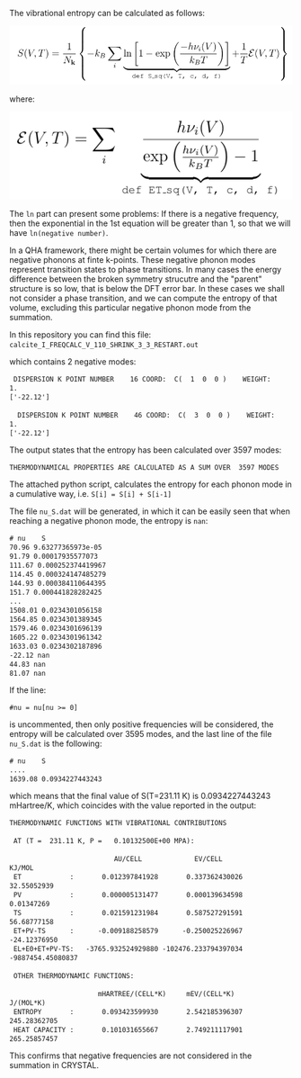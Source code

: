 The vibrational entropy can be calculated as follows:

![Data flow](https://github.com/DavidCdeB/Entropy/blob/master/S_vib.png)

where:

![Data flow](https://github.com/DavidCdeB/Entropy/blob/master/ET.png)

The `ln` part can present some problems: If there is a negative frequency, then the exponential in the 1st equation will be greater than 1, so that we will have `ln(negative number)`.

In a QHA framework, there might be certain volumes for which there are negative phonons at finte k-points. These negative phonon modes represent transition states to phase transitions. In many cases the energy difference between the broken symmetry strucutre and the "parent" structure is so low, that is below the DFT error bar. In these cases we shall not consider a phase transition, and we can compute the entropy of that volume, excluding this particular negative phonon mode from the summation.

In this repository you can find this file: `calcite_I_FREQCALC_V_110_SHRINK_3_3_RESTART.out`

which contains 2 negative modes:

```
 DISPERSION K POINT NUMBER    16 COORD:  C(  1  0  0 )    WEIGHT:    1.
['-22.12']

  DISPERSION K POINT NUMBER    46 COORD:  C(  3  0  0 )    WEIGHT:    1.
['-22.12']
```

The output states that the entropy has been calculated over 3597 modes:

```
THERMODYNAMICAL PROPERTIES ARE CALCULATED AS A SUM OVER  3597 MODES
```
The attached python script, calculates the entropy for each phonon mode in a cumulative way, i.e. `S[i] = S[i] + S[i-1]` 

The file `nu_S.dat` will be generated, in which it can be easily seen that when reaching a negative phonon mode, the entropy is `nan`:

```
# nu    S
70.96 9.63277365973e-05
91.79 0.00017935577073
111.67 0.000252374419967
114.45 0.000324147485279
144.93 0.000384110644395
151.7 0.000441828282425
...
1508.01 0.0234301056158
1564.85 0.0234301389345
1579.46 0.0234301696139
1605.22 0.0234301961342
1633.03 0.0234302187896
-22.12 nan
44.83 nan
81.07 nan
```
If the line:
```
#nu = nu[nu >= 0]
```
is uncommented, then only positive frequencies will be considered, the entropy will be calculated over 3595 modes, and the last line of the file `nu_S.dat` is the following: 


```
# nu    S
....
1639.08 0.0934227443243
```
which means that the final value of S(T=231.11 K) is 0.0934227443243 mHartree/K,
which coincides with the value reported in the output:
 
```
THERMODYNAMIC FUNCTIONS WITH VIBRATIONAL CONTRIBUTIONS

 AT (T =  231.11 K, P =   0.10132500E+00 MPA):

                          AU/CELL             EV/CELL                 KJ/MOL
 ET            :       0.012397841928       0.337362430026          32.55052939
 PV            :       0.000005131477       0.000139634598           0.01347269
 TS            :       0.021591231984       0.587527291591          56.68777158
 ET+PV-TS      :      -0.009188258579      -0.250025226967         -24.12376950
 EL+E0+ET+PV-TS:   -3765.932524929880 -102476.233794397034    -9887454.45080837

 OTHER THERMODYNAMIC FUNCTIONS:

                      mHARTREE/(CELL*K)     mEV/(CELL*K)              J/(MOL*K)
 ENTROPY       :       0.093423599930       2.542185396307         245.28362705
 HEAT CAPACITY :       0.101031655667       2.749211117901         265.25857457
```

This confirms that negative frequencies are not considered in the summation in CRYSTAL.

